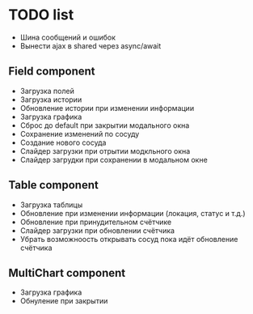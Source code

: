 # TODO list

- Шина сообщений и ошибок
- Вынести ajax в shared через async/await

## Field component

- Загрузка полей
- Загрузка истории
- Обновление истории при изменении информации
- Загрузка графика
- Сброс до default при закрытии модального окна
- Сохранение изменений по сосуду
- Создание нового сосуда
- Слайдер загрузки при отрытии модкльного окна
- Слайдер загрудки при сохранении в модальном окне

## Table component

- Загрузка таблицы
- Обновление при изменении информации (локация, статус и т.д.)
- Обновление при принудительном счётчике
- Слайдер загрузки при обновлении счётчика
- Убрать возможноость открывать сосуд пока идёт обновление счётчика

## MultiChart component

- Загрузка графика
- Обнуление при закрытии
